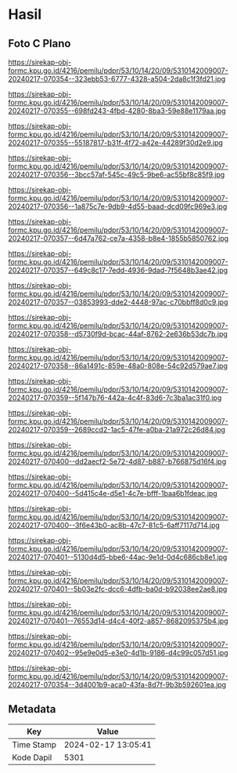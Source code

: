 # Hasil

## Foto C Plano

https://sirekap-obj-formc.kpu.go.id/4216/pemilu/pdpr/53/10/14/20/09/5310142009007-20240217-070354--323ebb53-6777-4328-a504-2da8c1f3fd21.jpg

https://sirekap-obj-formc.kpu.go.id/4216/pemilu/pdpr/53/10/14/20/09/5310142009007-20240217-070355--698fd243-4fbd-4280-8ba3-59e88e1179aa.jpg

https://sirekap-obj-formc.kpu.go.id/4216/pemilu/pdpr/53/10/14/20/09/5310142009007-20240217-070355--55187817-b31f-4f72-a42e-44289f30d2e9.jpg

https://sirekap-obj-formc.kpu.go.id/4216/pemilu/pdpr/53/10/14/20/09/5310142009007-20240217-070356--3bcc57af-545c-49c5-9be6-ac55bf8c85f9.jpg

https://sirekap-obj-formc.kpu.go.id/4216/pemilu/pdpr/53/10/14/20/09/5310142009007-20240217-070356--1a875c7e-9db9-4d55-baad-dcd09fc969e3.jpg

https://sirekap-obj-formc.kpu.go.id/4216/pemilu/pdpr/53/10/14/20/09/5310142009007-20240217-070357--6d47a762-ce7a-4358-b8e4-1855b5850762.jpg

https://sirekap-obj-formc.kpu.go.id/4216/pemilu/pdpr/53/10/14/20/09/5310142009007-20240217-070357--649c8c17-7edd-4936-9dad-7f5648b3ae42.jpg

https://sirekap-obj-formc.kpu.go.id/4216/pemilu/pdpr/53/10/14/20/09/5310142009007-20240217-070357--03853993-dde2-4448-97ac-c70bbff8d0c9.jpg

https://sirekap-obj-formc.kpu.go.id/4216/pemilu/pdpr/53/10/14/20/09/5310142009007-20240217-070358--d5730f9d-bcac-44af-8762-2e636b53dc7b.jpg

https://sirekap-obj-formc.kpu.go.id/4216/pemilu/pdpr/53/10/14/20/09/5310142009007-20240217-070358--86a1491c-859e-48a0-808e-54c92d579ae7.jpg

https://sirekap-obj-formc.kpu.go.id/4216/pemilu/pdpr/53/10/14/20/09/5310142009007-20240217-070359--5f147b76-442a-4c4f-83d6-7c3ba1ac31f0.jpg

https://sirekap-obj-formc.kpu.go.id/4216/pemilu/pdpr/53/10/14/20/09/5310142009007-20240217-070359--2689ccd2-1ac5-47fe-a0ba-21a972c26d84.jpg

https://sirekap-obj-formc.kpu.go.id/4216/pemilu/pdpr/53/10/14/20/09/5310142009007-20240217-070400--dd2aecf2-5e72-4d87-b887-b766875d16f4.jpg

https://sirekap-obj-formc.kpu.go.id/4216/pemilu/pdpr/53/10/14/20/09/5310142009007-20240217-070400--5d415c4e-d5e1-4c7e-bfff-1baa6b1fdeac.jpg

https://sirekap-obj-formc.kpu.go.id/4216/pemilu/pdpr/53/10/14/20/09/5310142009007-20240217-070400--3f6e43b0-ac8b-47c7-81c5-6aff7117d714.jpg

https://sirekap-obj-formc.kpu.go.id/4216/pemilu/pdpr/53/10/14/20/09/5310142009007-20240217-070401--5130d4d5-bbe6-44ac-9e1d-0d4c686cb8e1.jpg

https://sirekap-obj-formc.kpu.go.id/4216/pemilu/pdpr/53/10/14/20/09/5310142009007-20240217-070401--5b03e2fc-dcc6-4dfb-ba0d-b92038ee2ae8.jpg

https://sirekap-obj-formc.kpu.go.id/4216/pemilu/pdpr/53/10/14/20/09/5310142009007-20240217-070401--76553d14-d4c4-40f2-a857-8682095375b4.jpg

https://sirekap-obj-formc.kpu.go.id/4216/pemilu/pdpr/53/10/14/20/09/5310142009007-20240217-070402--95e9e0d5-e3e0-4d1b-9186-d4c99c057d51.jpg

https://sirekap-obj-formc.kpu.go.id/4216/pemilu/pdpr/53/10/14/20/09/5310142009007-20240217-070354--3d4001b9-aca0-43fa-8d7f-9b3b592601ea.jpg


## Metadata

| Key        | Value               |
| ---------- | ------------------- |
| Time Stamp | 2024-02-17 13:05:41 |
| Kode Dapil | 5301                |




